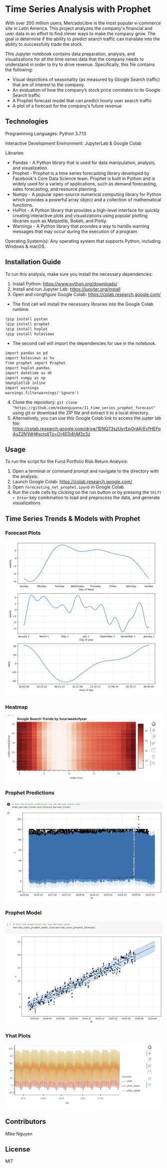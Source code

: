 # Time Series Analysis with Prophet

With over 200 million users, MercadoLibre is the most popular e-commerce site in Latin America. This project analyzes the company's financial and user data in an effort to find clever ways to make the company grow. The goal is determine if the ability to predict search traffic can translate into the ability to successfully trade the stock.

This Jupyter notebook contains data preparation, analysis, and visualizations for all the time series data that the company needs to understand in order to try to drive revenue. Specifically, this file contains the following:

- Visual depictions of seasonality (as measured by Google Search traffic) that are of interest to the company.
- An evaluation of how the company’s stock price correlates to its Google Search traffic
- A Prophet forecast model that can predict hourly user search traffic
- A plot of a forecast for the company’s future revenue

## Technologies

Programming Languages: Python 3.7.13

Interactive Development Environment: JupyterLab & Google Colab


Libraries: 
- Pandas - A Python library that is used for data manipulation, analysis, and visualization. 
- Prophet - Prophet is a time series forecasting library developed by Facebook's Core Data Science team. Prophet is built in Python and is widely used for a variety of applications, such as demand forecasting, sales forecasting, and resource planning. 
- Numpy - A popular open-source numerical computing library for Python which provides a powerful array object and a collection of mathematical functions. 
- HvPlot - A Python library that provides a high-level interface for quickly creating interactive plots and visualizations using popular plotting libraries such as Matplotlib, Bokeh, and Plotly.
- Warnings - A Python library that provides a way to handle warning messages that may occur during the execution of a program.

Operating System(s):  Any operating system that supports Python, including Windows & macOS.

## Installation Guide

To run this analysis, make sure you install the necessary dependencies:

1. Install Python: https://www.python.org/downloads/
2. Install and run Jupyter Lab:  https://jupyter.org/install
3. Open and congfigure Google Colab: https://colab.research.google.com/
- The first cell will install the necessary libraries into the Google Colab runtime.
```
!pip install pystan
!pip install prophet
!pip install hvplot
!pip install holoviews
```
- The second cell will import the dependencies for use in the notebook.
```
import pandas as pd
import holoviews as hv
from prophet import Prophet
import hvplot.pandas
import datetime as dt
import numpy as np
%matplotlib inline
import warnings
warnings.filterwarnings('ignore')
```
4. Clone the repository: `git clone "https://github.com/mikenguyenx/11_time_series_prophet_forecast"` using git or download the ZIP file and extract it to a local directory.
5. Alternatively, you can use this Google Colab link to access the jupter lab file:  https://colab.research.google.com/drive/1ENQ73szUyrEpOrdArEvfHEFq4oZ2NYdH#scrollTo=Or4ED4hM3z3z

## Usage

To run the script for the Fund Portfolio Risk Return Analysis:

1. Open a terminal or command prompt and navigate to the directory with the analysis.
2. Launch Google Colab: https://colab.research.google.com/
3. Open `forecasting_net_prophet.ipynb` in Google Colab.
4. Run the code cells by clicking on the run button or by pressing the `Shift + Enter` key combination to load and preprocess the data, and generate visualizations


## Time Series Trends & Models with Prophet

### Forecast Plots
![forecast_plots](forecast_plots.png)

### Heatmap
![heatmaap](heatmap.png)

### Prophet Predictions 
![prophet_predictions](prophet_predictions.png)

### Prophet Model
![prophet_model](prophet_model.png)

### Yhat Plots 
![yhats](yhats.png)

## Contributors

Mike Nguyen


## License

MIT